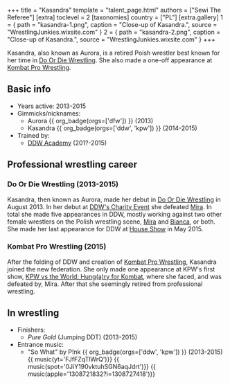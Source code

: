 +++
title = "Kasandra"
template = "talent_page.html"
authors = ["Sewi The Referee"]
[extra]
toclevel = 2
[taxonomies]
country = ["PL"]
[extra.gallery]
1 = { path = "kasandra-1.png", caption = "Close-up of Kasandra.", source = "WrestlingJunkies.wixsite.com" }
2 = { path = "kasandra-2.png", caption = "Close-up of Kasandra.", source = "WrestlingJunkies.wixsite.com" }
+++

Kasandra, also known as Aurora, is a retired Poish wrestler best known for her time in [Do Or Die Wrestling](@/o/ddw.md). She also made a one-off appearance at [Kombat Pro Wrestling](@/o/kpw.md).

## Basic info

* Years active: 2013-2015
* Gimmicks/nicknames:
  - Aurora {{ org_badge(orgs=['dfw']) }} (2013)
  - Kasandra {{ org_badge(orgs=['ddw', 'kpw']) }} (2014-2015)
* Trained by:
  - [DDW Academy](@/w/ddw-academy.md) (201?-2015)

## Professional wrestling career

### Do Or Die Wrestling (2013-2015)

Kasandra, then known as Aurora, made her debut in [Do Or Die Wrestling](@/o/ddw.md) in August 2013. In her debut at [DDW's Charity Event](@/e/ddw/2013-08-25-ddw-charity-event.md) she defeated [Mira](@/w/mira.md). In total she made five appearances in DDW, mostly working against two other female wrestlers on the Polish wrestling scene, [Mira](@/w/mira.md) and [Bianca](@/w/bianca.md), or both. She made her last appearance for DDW at [House Show](@/e/ddw/2015-05-02-ddw-house-show-2.md) in May 2015.

### Kombat Pro Wrestling (2015)

After the folding of DDW and creation of [Kombat Pro Wrestling](@/o/kpw.md), Kasandra joined the new federation. She only made one appearance at KPW's first show, [KPW vs the World: Hung(a)ry for Kombat](@/e/kpw/2015-11-14-kpw-vs-the-world-hungary-for-kombat.md), where she faced, and was defeated by, Mira. After that she seemingly retired from professional wrestling.

## In wrestling

* Finishers:
  - _Pure Gold_ (Jumping DDT) (2013-2015)
* Entrance music:
  - "So What" by P!nk
    {{ org_badge(orgs=['ddw', 'kpw']) }} (2013-2015) <br>
    {{ music(yt='FJfFZqTlWrQ')}}
    {{ music(spot='0JiY190vktuhSGN6aqJdrt')}}
    {{ music(apple='1308721832?i=1308727418')}}
